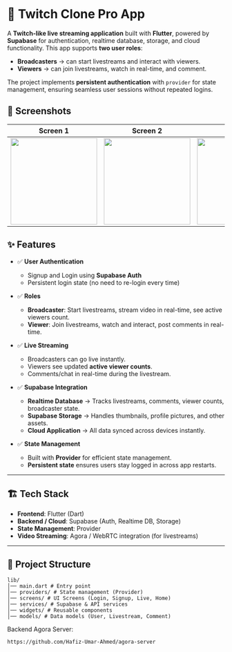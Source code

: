 # 🎥 Twitch Clone Pro App  

A **Twitch-like live streaming application** built with **Flutter**, powered by **Supabase** for authentication, realtime database, storage, and cloud functionality. This app supports **two user roles**:  
- **Broadcasters** → can start livestreams and interact with viewers.  
- **Viewers** → can join livestreams, watch in real-time, and comment.  

The project implements **persistent authentication** with `provider` for state management, ensuring seamless user sessions without repeated logins.  

## 📸 Screenshots  

| Screen 1 | Screen 2 | Screen 3 | Screen 4 |
|----------|----------|----------|----------|
| <img src="https://github.com/user-attachments/assets/97a1d184-758a-4be6-8407-2a4dc96020b7" width="200"/> | <img src="https://github.com/user-attachments/assets/85bc143a-767d-4e72-9720-89c1f09431d2" width="200"/> |  <img src="https://github.com/user-attachments/assets/e38a223e-1182-49a8-91f8-a59b364d3a1b" width="200"/> |<img src="https://github.com/user-attachments/assets/8d1e5f72-a7f3-4c27-bd94-35b3f92f2cf2" width="200"/> |



## ✨ Features  

- ✅ **User Authentication**  
  - Signup and Login using **Supabase Auth**  
  - Persistent login state (no need to re-login every time)  

- ✅ **Roles**  
  - **Broadcaster**: Start livestreams, stream video in real-time, see active viewers count.  
  - **Viewer**: Join livestreams, watch and interact, post comments in real-time.  

- ✅ **Live Streaming**  
  - Broadcasters can go live instantly.  
  - Viewers see updated **active viewer counts**.  
  - Comments/chat in real-time during the livestream.  

- ✅ **Supabase Integration**  
  - **Realtime Database** → Tracks livestreams, comments, viewer counts, broadcaster state.  
  - **Supabase Storage** → Handles thumbnails, profile pictures, and other assets.  
  - **Cloud Application** → All data synced across devices instantly.  

- ✅ **State Management**  
  - Built with **Provider** for efficient state management.  
  - **Persistent state** ensures users stay logged in across app restarts.  

---

## 🏗️ Tech Stack  

- **Frontend**: Flutter (Dart)  
- **Backend / Cloud**: Supabase (Auth, Realtime DB, Storage)  
- **State Management**: Provider  
- **Video Streaming**: Agora / WebRTC integration (for livestreams)  

---

## 📂 Project Structure  
```
lib/
│── main.dart # Entry point
│── providers/ # State management (Provider)
│── screens/ # UI Screens (Login, Signup, Live, Home)
│── services/ # Supabase & API services
│── widgets/ # Reusable components
│── models/ # Data models (User, Livestream, Comment)
```

Backend Agora Server: 
```
https://github.com/Hafiz-Umar-Ahmed/agora-server
```
